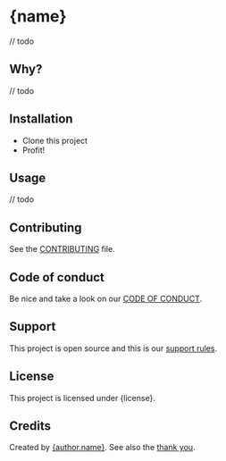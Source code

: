 # {name}

// todo

## Why?

// todo

## Installation

- Clone this project
- Profit!

## Usage

// todo

## Contributing

See the [CONTRIBUTING]({docs.path}/CONTRIBUTING.md) file.

## Code of conduct

Be nice and take a look on our [CODE OF CONDUCT]({docs.path}/CODE_OF_CONDUCT.md).

## Support

This project is open source and this is our [support rules]({docs.path}/SUPPORT.md).

## License

This project is licensed under {license}.

## Credits

Created by [{author.name}]({author.website}).
See also the [thank you]({docs.path}/thank-you.md).
